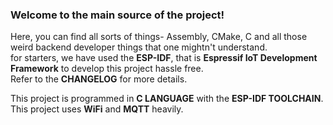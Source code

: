 ### Welcome to the main source of the project!

Here, you can find all sorts of things- Assembly, CMake, C and all those weird backend developer things that one mightn't understand.  
for starters, we have used the **ESP-IDF**, that is **Espressif IoT Development Framework** to develop this project hassle free.  
Refer to the **CHANGELOG** for more details.  

This project is programmed in **C LANGUAGE** with the **ESP-IDF TOOLCHAIN**.  
This project uses **WiFi** and **MQTT** heavily.   
